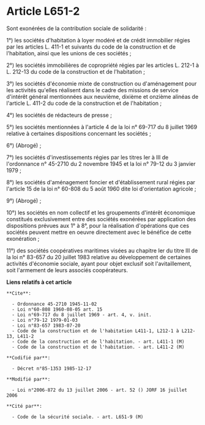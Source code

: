 # Article L651-2

Sont exonérées de la contribution sociale de solidarité :

1°) les sociétés d'habitation à loyer modéré et de crédit immobilier régies par les articles L. 411-1 et suivants du code de
la construction et de l'habitation, ainsi que les unions de ces sociétés ; 

2°) les sociétés immobilières de copropriété régies par les articles L. 212-1 à L. 212-13 du code de la construction et de
l'habitation ; 

3°) les sociétés d'économie mixte de construction ou d'aménagement pour les activités qu'elles réalisent dans le cadre des
missions de service d'intérêt général mentionnées aux neuvième, dixième et onzième alinéas de l'article L. 411-2 du code de
la construction et de l'habitation ;

4°) les sociétés de rédacteurs de presse ; 

5°) les sociétés mentionnées à l'article 4 de la loi n° 69-717 du 8 juillet 1969 relative à certaines dispositions concernant
les sociétés ; 

6°) (Abrogé) ;

7°) les sociétés d'investissements régies par les titres Ier à III de l'ordonnance n° 45-2710 du 2 novembre 1945 et la loi n°
79-12 du 3 janvier 1979 ;

8°) les sociétés d'aménagement foncier et d'établissement rural régies par l'article 15 de la loi n° 60-808 du 5 août 1960
dite loi d'orientation agricole ;

9°) (Abrogé) ;

10°) les sociétés en nom collectif et les groupements d'intérêt économique constitués exclusivement entre des sociétés
exonérées par application des dispositions prévues aux 1° à 8°, pour la réalisation d'opérations que ces sociétés peuvent
mettre en oeuvre directement avec le bénéfice de cette exonération ;

11°) des sociétés coopératives maritimes visées au chapitre Ier du titre III de la loi n° 83-657 du 20 juillet 1983 relative
au développement de certaines activités d'économie sociale, ayant pour objet exclusif soit l'avitaillement, soit l'armement
de leurs associés coopérateurs.

**Liens relatifs à cet article**

	**Cite**:

	  - Ordonnance 45-2710 1945-11-02
	  - Loi n°60-808 1960-08-05 art. 15
	  - Loi n°69-717 du 8 juillet 1969 - art. 4, v. init.
	  - Loi n°79-12 1979-01-03
	  - Loi n°83-657 1983-07-20
	  - Code de la construction et de l'habitation L411-1, L212-1 à L212-13, L411-2
	  - Code de la construction et de l'habitation. - art. L411-1 (M)
	  - Code de la construction et de l'habitation. - art. L411-2 (M)

	**Codifié par**:

	  - Décret n°85-1353 1985-12-17

	**Modifié par**:

	  - Loi n°2006-872 du 13 juillet 2006 - art. 52 () JORF 16 juillet 2006

	**Cité par**:

	  - Code de la sécurité sociale. - art. L651-9 (M)
